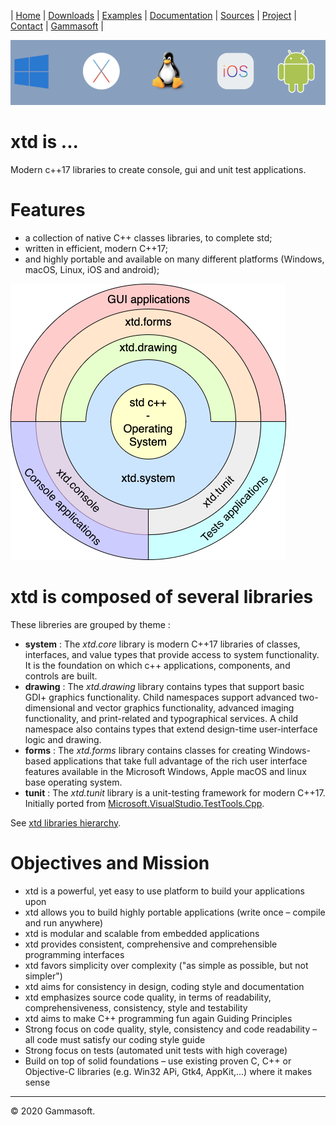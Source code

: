 | [Home](home.md) | [Downloads](downloads.md) | [Examples](examples.md) | [Documentation](documentation.md) | [Sources](https://github.com/gammasoft71/xtd) | [Project](https://sourceforge.net/projects/xtdpro/) | [Contact](contact.md) | [Gammasoft](https://gammasoft71.wixsite.com/gammasoft) |

[![operating_systems_logo](pictures/operating_systems.png)](https://gammasoft71.wixsite.com/gammasoft)

# xtd is ...

Modern c++17 libraries to create console, gui and unit test applications.

# Features

* a collection of native C++ classes libraries, to complete std;
* written in efficient, modern C++17;
* and highly portable and available on many different platforms (Windows, macOS, Linux, iOS and android);


[![architecture_logo](pictures/architecture.png)](hierarchy.md)

# xtd is composed of several libraries

These libreries are grouped by theme :

- **system** : The *xtd.core* library is modern C++17 libraries of classes, interfaces, and value types that provide access to system functionality. It is the foundation on which c++ applications, components, and controls are built.
- **drawing** : The *xtd.drawing* library contains types that support basic GDI+ graphics functionality. Child namespaces support advanced two-dimensional and vector graphics functionality, advanced imaging functionality, and print-related and typographical services. A child namespace also contains types that extend design-time user-interface logic and drawing.
- **forms** : The *xtd.forms* library contains classes for creating Windows-based applications that take full advantage of the rich user interface features available in the Microsoft Windows, Apple macOS and linux base operating system.
- **tunit** : The *xtd.tunit* library is a unit-testing framework for modern C++17. Initially ported from [Microsoft.VisualStudio.TestTools.Cpp](https://docs.microsoft.com/en-us/visualstudio/test/microsoft-visualstudio-testtools-cppunittestframework-api-reference).

See [xtd libraries hierarchy](hierarchy.md).

# Objectives and Mission

* xtd is a powerful, yet easy to use platform to build your applications upon
* xtd allows you to build highly portable applications (write once – compile and run anywhere)
* xtd is modular and scalable from embedded applications
* xtd provides consistent, comprehensive and comprehensible programming interfaces
* xtd favors simplicity over complexity ("as simple as possible, but not simpler")
* xtd aims for consistency in design, coding style and documentation
* xtd emphasizes source code quality, in terms of readability, comprehensiveness, consistency, style and testability
* xtd aims to make C++ programming fun again Guiding Principles
* Strong focus on code quality, style, consistency and code readability –all code must satisfy our coding style guide
* Strong focus on tests (automated unit tests with high coverage)
* Build on top of solid foundations – use existing proven C, C++ or Objective-C libraries (e.g. Win32 APi, Gtk4, AppKit,...) where it makes sense
______________________________________________________________________________________________

© 2020 Gammasoft.
